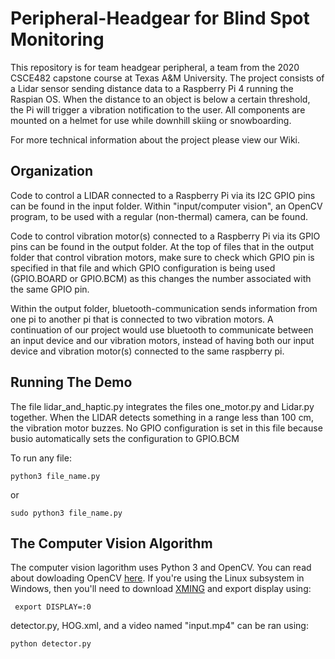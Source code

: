 # Peripheral-Headgear for Blind Spot Monitoring
This repository is for team headgear peripheral, a team from the 2020 CSCE482 capstone course at Texas A&M University. The project consists of a Lidar sensor sending distance data to a Raspberry Pi 4 running the Raspian OS. When the distance to an object is below a certain threshold, the Pi will trigger a vibration notification to the user. All components are mounted on a helmet for use while downhill skiing or snowboarding.

For more technical information about the project please view our Wiki.

## Organization
Code to control a LIDAR connected to a Raspberry Pi via its I2C GPIO pins can be found in the input folder. Within "input/computer vision", an OpenCV program, to be used with a regular (non-thermal) camera, can be found. 

Code to control vibration motor(s) connected to a Raspberry Pi via its GPIO pins can be found in the output folder. At the top of files that in the output folder that control vibration motors, make sure to check which GPIO pin is specified in that file and which GPIO configuration is being used (GPIO.BOARD or GPIO.BCM) as this changes the number associated with the same GPIO pin.

Within the output folder, bluetooth-communication sends information from one pi to another pi that is connected to two vibration motors. A continuation of our project would use bluetooth to communicate between an input device and our vibration motors, instead of having both our input device and vibration motor(s) connected to the same raspberry pi.

## Running The Demo
The file lidar_and_haptic.py integrates the files one_motor.py and Lidar.py together. When the LIDAR detects something in a range less than 100 cm, the vibration motor buzzes. No GPIO configuration is set in this file because busio automatically sets the configuration to GPIO.BCM

To run any file:
```
python3 file_name.py
```
or
```
sudo python3 file_name.py
```
## The Computer Vision Algorithm
The computer vision lagorithm uses Python 3 and OpenCV. You can read about dowloading OpenCV [here](https://pypi.org/project/opencv-python/). If you're using the Linux subsystem in Windows, then you'll need to download [XMING](https://sourceforge.net/projects/xming/) and export display using:
```
 export DISPLAY=:0
 ```
detector.py, HOG.xml, and a video named "input.mp4" can be ran using:
```
python detector.py
```
